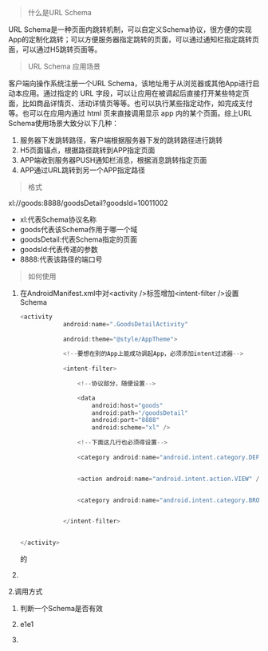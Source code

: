 > 什么是URL Schema

URL Schema是一种页面内跳转机制，可以自定义Schema协议，很方便的实现App的定制化跳转；可以方便服务器指定跳转的页面，可以通过通知栏指定跳转页面，可以通过H5跳转页面等。

> URL Schema 应用场景

客户端向操作系统注册一个URL Schema，该地址用于从浏览器或其他App进行启动本应用。通过指定的 URL 字段，可以让应用在被调起后直接打开某些特定页面，比如商品详情页、活动详情页等等。也可以执行某些指定动作，如完成支付等。也可以在应用内通过 html 页来直接调用显示 app 内的某个页面。综上URL Schema使用场景大致分以下几种：

1. 服务器下发跳转路径，客户端根据服务器下发的跳转路径进行跳转
2. H5页面锚点，根据路径跳转到APP指定页面
3. APP端收到服务器PUSH通知栏消息，根据消息跳转指定页面
4. APP通过URL跳转到另一个APP指定路径

> 格式

xl://goods:8888/goodsDetail?goodsId=10011002

* xl:代表Schema协议名称
* goods代表该Schema作用于哪一个域
* goodsDetail:代表Schema指定的页面
* goodsId:代表传递的参数
* 8888:代表该路径的端口号 

> 如何使用

1. 在AndroidManifest.xml中对&lt;activity /&gt;标签增加&lt;intent-filter /&gt;设置Schema

   ```java
   <activity
               android:name=".GoodsDetailActivity"
            
               android:theme="@style/AppTheme">
            
               <!--要想在别的App上能成功调起App，必须添加intent过滤器-->
            
               <intent-filter>
                
                   <!--协议部分，随便设置-->

                   <data
                       android:host="goods"
                       android:path="/goodsDetail"
                       android:port="8888"
                       android:scheme="xl" />
                
                   <!--下面这几行也必须得设置-->
                
                   <category android:name="android.intent.category.DEFAULT" />


                   <action android:name="android.intent.action.VIEW" />


                   <category android:name="android.intent.category.BROWSABLE" />


               </intent-filter>


   </activity>
   ```

   的

2. 
2.调用方式

1. 判断一个Schema是否有效

2. e1e1
3. 


